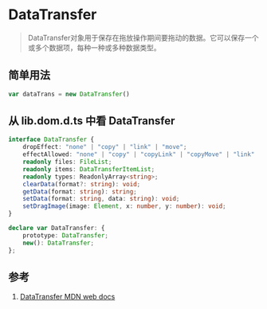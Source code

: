 # DataTransfer

>DataTransfer对象用于保存在拖放操作期间要拖动的数据。它可以保存一个或多个数据项，每种一种或多种数据类型。

## 简单用法

```ts
var dataTrans = new DataTransfer()
```

## 从 lib.dom.d.ts 中看 DataTransfer

```ts
interface DataTransfer {
    dropEffect: "none" | "copy" | "link" | "move";
    effectAllowed: "none" | "copy" | "copyLink" | "copyMove" | "link" | "linkMove" | "move" | "all" | "uninitialized";
    readonly files: FileList;
    readonly items: DataTransferItemList;
    readonly types: ReadonlyArray<string>;
    clearData(format?: string): void;
    getData(format: string): string;
    setData(format: string, data: string): void;
    setDragImage(image: Element, x: number, y: number): void;
}

declare var DataTransfer: {
    prototype: DataTransfer;
    new(): DataTransfer;
};
```

## 参考

1. [DataTransfer MDN web docs](https://developer.mozilla.org/en-US/docs/Web/API/DataTransfer)